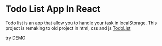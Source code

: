 # Todo List App In React
<p>
Todo list is an app that allow you to handle your task in localStorage. This project is remaking to old project in html, css and js <a href="https://github.com/AhmadEleiwa/TodoList"> TodoList</a>
</p>
<p>
try <a href="https://ahmadeleiwa.github.io/TodoListReact/"> DEMO</a>
</p>
